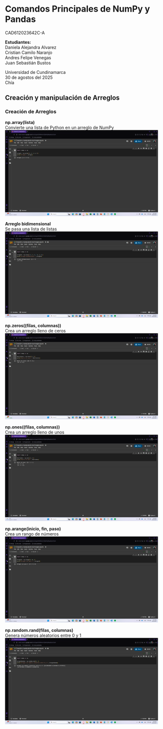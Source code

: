 # Comandos Principales de NumPy y Pandas

CAD612023642C-A

**Estudiantes:**<br>
Daniela Alejandra Alvarez<br>
Cristian Camilo Naranjo<br>
Andres Felipe Venegas<br>
Juan Sebastián Bustos<br>

Universidad de Cundinamarca <br>
30 de agostos del 2025 <br>
Chía


## Creación y manipulación de Arreglos

### Creación de Arreglos

**np.array(lista)**<br>
Convierte una lista de Python en un arreglo de NumPy
![alt text](imagenes\arreglo.png)

**Arreglo bidimensional**<br>
Se pasa una lista de listas
![alt text](imagenes\arreglo%20bidimensional.png)

**np.zeros((filas, columnas))**<br>
Crea un arreglo lleno de ceros
![alt text](imagenes\arreglo%20de%20ceros.png)

**np.ones((filas, columnas))**<br>
Crea un arreglo lleno de unos
![alt text](imagenes\arreglo%20de%20unos.png)

**np.arange(inicio, fin, paso)**<br>
Crea un rango de números
![alt text](imagenes\arreglo%20con%20rango.png)

**np.random.rand(filas, columnas)**<br>
Genera números aleatorios entre 0 y 1
![alt text](imagenes\arreglo%20random.png)